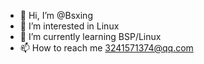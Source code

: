- 👋 Hi, I’m @Bsxing
- 👀 I’m interested in Linux
- 🌱 I’m currently learning BSP/Linux
- 📫 How to reach me 3241571374@qq.com

<!---
Bsxing/Bsxing is a ✨ special ✨ repository because its `README.md` (this file) appears on your GitHub profile.
You can click the Preview link to take a look at your changes.
--->

